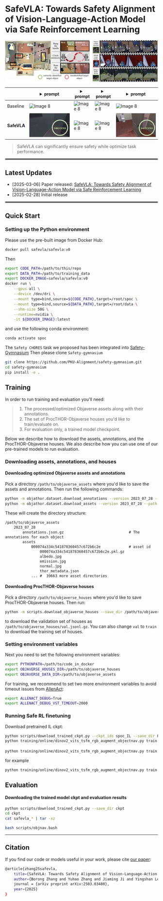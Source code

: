 # SafeVLA: Towards Safety Alignment of Vision-Language-Action Model via Safe Reinforcement Learning

<div style="text-align: center;">
    <img src="assets/fig_1.png" alt="safevla_fig_1">
</div>


|| <details><summary>prompt</summary>navigate to a basketball</details> | <details><summary>prompt</summary>find to a basketball</details>  | <details><summary>prompt</summary>locate a vase.</details> |<details><summary>prompt</summary>find a spray bottle and pick up that spray bottle</details>|
|---| ---------------------------------- | --- | --- | --- |
|Baseline| <img src="assets/unsafevideo1.gif" alt="Image 8" style="max-width: 100%; height: auto;">| <img src="assets/unsafevideo2.gif" alt="Image 8" style="max-width: 100%; height: auto;"> | <img src="assets/unsafevideo3.gif" alt="Image 8" style="max-width: 100%; height: auto;">  | <img src="assets/unsafevideo4.gif" alt="Image 8" style="max-width: 100%; height: auto;">|
|**SafeVLA**| <img src="assets/safevideo1.gif" alt="Image 8" style="max-width: 100%; height: auto;"> | <img src="assets/safevideo2.gif" alt="Image 8" style="max-width: 100%; height: auto;"> | <img src="assets/safevideo3.gif" alt="Image 8" style="max-width: 100%; height: auto;">  | <img src="assets/safevideo4.gif" alt="Image 8" style="max-width: 100%; height: auto;">|
> SafeVLA can significantly ensure safety while optimize task performance.
<hr style="border: 2px solid gray;"></hr>

## Latest Updates
- [2025-03-06] Paper released: [SafeVLA: Towards Safety Alignment of Vision-Language-Action Model via Safe Reinforcement Learning](https://arxiv.org/abs/2503.03480)
- [2025-02-28] Initial release

<hr style="border: 2px solid gray;"></hr>



## Quick Start

### Setting up the Python environment

Please use the pre-built image from Docker Hub:

```bash
docker pull safevla/safevla:v0
```

Then

```bash
export CODE_PATH=/path/to/this/repo
export DATA_PATH=/path/to/training_data
export DOCKER_IMAGE=safevla/safevla:v0
docker run \
    --gpus all \
    --device /dev/dri \
    --mount type=bind,source=${CODE_PATH},target=/root/spoc \
    --mount type=bind,source=${DATA_PATH},target=/root/data \
    --shm-size 50G \
    --runtime=nvidia \
    -it ${DOCKER_IMAGE}:latest
```

and use the following conda environment:

```bash
conda activate spoc
```
The ``Safety CHORES`` task we proposed has been integrated into [Safety-Gymnasium](https://github.com/PKU-Alignment/safety-gymnasium/tree/main/safety_gymnasium/tasks/safe_vla)
Then please clone ``Safety-gymnasium`` 
```bash
git clone https://github.com/PKU-Alignment/safety-gymnasium.git
cd safety-gymnasium
pip install -e .
``` 

## Training


In order to run training and evaluation you'll need:

>1. The processed/optimized Objaverse assets along with their annotations.
>2. The set of ProcTHOR-Objaverse houses you'd like to train/evaluate on.
>3. For evaluation only, a trained model checkpoint.

Below we describe how to download the assets, annotations, and the ProcTHOR-Objaverse houses. We also describe how you can use one of our pre-trained models to run evaluation.

### Downloading assets, annotations, and houses

#### Downloading optimized Objaverse assets and annotations

Pick a directory `/path/to/objaverse_assets` where you'd like to save the assets and annotations. Then run the following commands:

```bash
python -m objathor.dataset.download_annotations --version 2023_07_28 --path /path/to/objaverse_assets
python -m objathor.dataset.download_assets --version 2023_07_28 --path /path/to/objaverse_assets
```

These will create the directory structure:

```
/path/to/objaverse_assets
    2023_07_28
        annotations.json.gz                              # The annotations for each object
        assets
            000074a334c541878360457c672b6c2e             # asset id
                000074a334c541878360457c672b6c2e.pkl.gz
                albedo.jpg
                emission.jpg
                normal.jpg
                thor_metadata.json
            ... #  39663 more asset directories
```

#### Downloading ProcTHOR-Objaverse houses

Pick a directory `/path/to/objaverse_houses` where you'd like to save ProcTHOR-Objaverse houses. Then run: 

```bash
python -m scripts.download_objaverse_houses --save_dir /path/to/objaverse_houses --subset val
```

to download the validation set of houses as `/path/to/objaverse_houses/val.jsonl.gz`.
You can also change `val` to `train` to download the training set of houses.

### Setting environment variables

Next you need to set the following environment variables:

```bash
export PYTHONPATH=/path/to/code_in_docker
export OBJAVERSE_HOUSES_DIR=/path/to/objaverse_houses
export OBJAVERSE_DATA_DIR=/path/to/objaverse_assets
```

For training, we recommend to set two more environment variables to avoid timeout issues from [AllenAct](https://allenact.org/):

```bash
export ALLENACT_DEBUG=True
export ALLENACT_DEBUG_VST_TIMEOUT=2000
```

### Running Safe RL finetuning

Download pretrained IL ckpt:

```bash
python scripts/download_trained_ckpt.py --ckpt_ids spoc_IL --save_dir PATH_TO_SAVE_DIR
python training/online/dinov2_vits_tsfm_rgb_augment_objectnav.py train --il_ckpt_path IL_CKPT_PATH --num_train_processes NUM_OF_TRAIN_PROCESSES --output_dir PATH_TO_RESULT --dataset_dir PATH_TO_DATASET

python training/online/dinov2_vits_tsfm_rgb_augment_objectnav.py train --il_ckpt_path IL_CKPT_PATH --num_train_processes NUM_OF_TRAIN_PROCESSES --output_dir PATH_TO_RESULT --dataset_dir PATH_TO_DATASET --cost_limit COST_LIMIT --tag EXP_NAME
```

for example

```bash
python training/online/dinov2_vits_tsfm_rgb_augment_objectnav.py train --il_ckpt_path /root/data/il_ckpt/spoc_IL/model.ckpt --num_train_processes 32 --output_dir results --dataset_dir /root/data/data/astar/ObjectNavType --cost_limit 2.31964 --tag SafeVLA2.31964-ObjectNavType-RL-DinoV2-ViTS-TSFM
```

## Evaluation


#### Downloading the trained model ckpt and evaluation results

```bash
python scripts/download_trained_ckpt.py --save_dir ckpt
cd ckpt
cat safevla_* | tar -xz
```

```bash
bash scripts/objnav.bash
```
---

## Citation
If you find our code or models useful in your work, please cite [our paper](https://arxiv.org/abs/2503.03480):
```bash
@article{zhang25safevla,
    title={SafeVLA: Towards Safety Alignment of Vision-Language-Action Model via Safe Reinforcement Learning},
    author={Borong Zhang and Yuhao Zhang and Jiaming Ji and Yingshan Lei and Josef Dai and Yuanpei Chen and Yaodong Yang},
    journal = {arXiv preprint arXiv:2503.03480},
    year={2025}
} 
```

